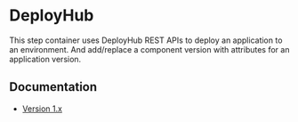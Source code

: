 # DeployHub

This step container uses DeployHub REST APIs to deploy an application to an environment.  And add/replace a component version with attributes for an application version.

## Documentation

* [Version 1.x](docs/v1.md)

